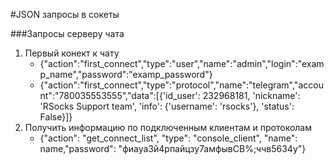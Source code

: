 #JSON запросы в сокеты

###Запросы серверу чата
1. Первый   конект к чату  
    * {"action":"first_connect","type":"user","name":"admin","login":"examp_name","password":"examp_password"} 
    * {"action":"first_connect","type":"protocol","name":"telegram","account":"780035553555","data":[{'id_user': 232968181, 'nickname': 'RSocks Support team', 'info': {'username': 'rsocks'}, 'status': False}]}  
2. Получить информацию по подключенным клиентам и протоколам  
    * {"action": "get_connect_list", "type": "console_client", "name": name,"password": "фиауа3й4рпайцзу7амфывСВ%;ччв5634у"}
